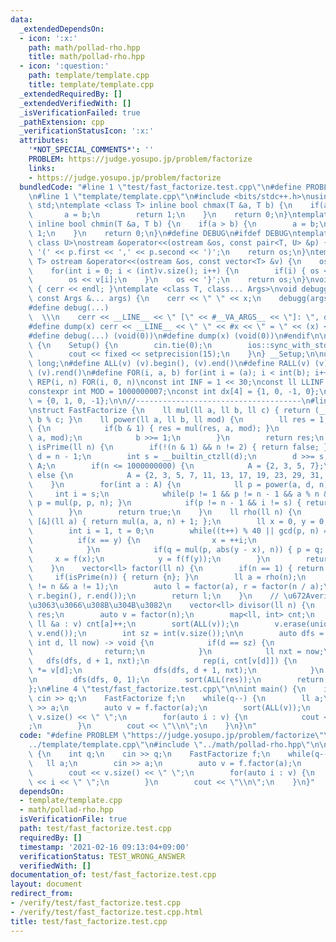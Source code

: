 ```yaml
---
data:
  _extendedDependsOn:
  - icon: ':x:'
    path: math/pollad-rho.hpp
    title: math/pollad-rho.hpp
  - icon: ':question:'
    path: template/template.cpp
    title: template/template.cpp
  _extendedRequiredBy: []
  _extendedVerifiedWith: []
  _isVerificationFailed: true
  _pathExtension: cpp
  _verificationStatusIcon: ':x:'
  attributes:
    '*NOT_SPECIAL_COMMENTS*': ''
    PROBLEM: https://judge.yosupo.jp/problem/factorize
    links:
    - https://judge.yosupo.jp/problem/factorize
  bundledCode: "#line 1 \"test/fast_factorize.test.cpp\"\n#define PROBLEM \"https://judge.yosupo.jp/problem/factorize\"\
    \n#line 1 \"template/template.cpp\"\n#include <bits/stdc++.h>\nusing namespace\
    \ std;\ntemplate <class T> inline bool chmax(T &a, T b) {\n    if(a < b) {\n \
    \       a = b;\n        return 1;\n    }\n    return 0;\n}\ntemplate <class T>\
    \ inline bool chmin(T &a, T b) {\n    if(a > b) {\n        a = b;\n        return\
    \ 1;\n    }\n    return 0;\n}\n#define DEBUG\n#ifdef DEBUG\ntemplate <class T,\
    \ class U>\nostream &operator<<(ostream &os, const pair<T, U> &p) {\n    os <<\
    \ '(' << p.first << ',' << p.second << ')';\n    return os;\n}\ntemplate <class\
    \ T> ostream &operator<<(ostream &os, const vector<T> &v) {\n    os << '{';\n\
    \    for(int i = 0; i < (int)v.size(); i++) {\n        if(i) { os << ','; }\n\
    \        os << v[i];\n    }\n    os << '}';\n    return os;\n}\nvoid debugg()\
    \ { cerr << endl; }\ntemplate <class T, class... Args>\nvoid debugg(const T &x,\
    \ const Args &... args) {\n    cerr << \" \" << x;\n    debugg(args...);\n}\n\
    #define debug(...)                                                           \
    \  \\\n    cerr << __LINE__ << \" [\" << #__VA_ARGS__ << \"]: \", debugg(__VA_ARGS__)\n\
    #define dump(x) cerr << __LINE__ << \" \" << #x << \" = \" << (x) << endl\n#else\n\
    #define debug(...) (void(0))\n#define dump(x) (void(0))\n#endif\n\nstruct Setup\
    \ {\n    Setup() {\n        cin.tie(0);\n        ios::sync_with_stdio(false);\n\
    \        cout << fixed << setprecision(15);\n    }\n} __Setup;\n\nusing ll = long\
    \ long;\n#define ALL(v) (v).begin(), (v).end()\n#define RALL(v) (v).rbegin(),\
    \ (v).rend()\n#define FOR(i, a, b) for(int i = (a); i < int(b); i++)\n#define\
    \ REP(i, n) FOR(i, 0, n)\nconst int INF = 1 << 30;\nconst ll LLINF = 1LL << 60;\n\
    constexpr int MOD = 1000000007;\nconst int dx[4] = {1, 0, -1, 0};\nconst int dy[4]\
    \ = {0, 1, 0, -1};\n\n//-------------------------------------\n#line 1 \"math/pollad-rho.hpp\"\
    \nstruct FastFactorize {\n    ll mul(ll a, ll b, ll c) { return (__int128)a *\
    \ b % c; }\n    ll power(ll a, ll b, ll mod) {\n        ll res = 1;\n        while(b)\
    \ {\n            if(b & 1) { res = mul(res, a, mod); }\n            a = mul(a,\
    \ a, mod);\n            b >>= 1;\n        }\n        return res;\n    }\n    bool\
    \ isPrime(ll n) {\n        if(!(n & 1) && n != 2) { return false; }\n        ll\
    \ d = n - 1;\n        int s = __builtin_ctzll(d);\n        d >>= s;\n        vector<int>\
    \ A;\n        if(n <= 1000000000) {\n            A = {2, 3, 5, 7};\n        }\
    \ else {\n            A = {2, 3, 5, 7, 11, 13, 17, 19, 23, 29, 31, 37};\n    \
    \    }\n        for(int a : A) {\n            ll p = power(a, d, n);\n       \
    \     int i = s;\n            while(p != 1 && p != n - 1 && a % n && (--i)) {\
    \ p = mul(p, p, n); }\n            if(p != n - 1 && i != s) { return false; }\n\
    \        }\n        return true;\n    }\n    ll rho(ll n) {\n        auto f =\
    \ [&](ll a) { return mul(a, a, n) + 1; };\n        ll x = 0, y = 0, p = 2, q;\n\
    \        int i = 1, t = 0;\n        while((t++) % 40 || gcd(p, n) == 1) {\n  \
    \          if(x == y) {\n                x = ++i;\n                y = f(x);\n\
    \            }\n            if(q = mul(p, abs(y - x), n)) { p = q; }\n       \
    \     x = f(x);\n            y = f(f(y));\n        }\n        return gcd(p, n);\n\
    \    }\n    vector<ll> factor(ll n) {\n        if(n == 1) { return {}; }\n   \
    \     if(isPrime(n)) { return {n}; }\n        ll a = rho(n);\n        assert(a\
    \ != n && a != 1);\n        auto l = factor(a), r = factor(n / a);\n        l.insert(l.end(),\
    \ r.begin(), r.end());\n        return l;\n    }\n    // \u672Averify, \u30D0\u30B0\
    \u3063\u3066\u308B\u304B\u3082\n    vector<ll> divisor(ll n) {\n        vector<ll>\
    \ res;\n        auto v = factor(n);\n        map<ll, int> cnt;\n        for(const\
    \ ll &a : v) cnt[a]++;\n        sort(ALL(v));\n        v.erase(unique(ALL(v)),\
    \ v.end());\n        int sz = int(v.size());\n\n        auto dfs = [&](auto &&dfs,\
    \ int d, ll now) -> void {\n            if(d == sz) {\n                res.emplace_back(now);\n\
    \                return;\n            }\n            ll nxt = now;\n         \
    \   dfs(dfs, d + 1, nxt);\n            rep(i, cnt[v[d]]) {\n                nxt\
    \ *= v[d];\n                dfs(dfs, d + 1, nxt);\n            }\n        };\n\
    \n        dfs(dfs, 0, 1);\n        sort(ALL(res));\n        return res;\n    }\n\
    };\n#line 4 \"test/fast_factorize.test.cpp\"\n\nint main() {\n    int q;\n   \
    \ cin >> q;\n    FastFactorize f;\n    while(q--) {\n        ll a;\n        cin\
    \ >> a;\n        auto v = f.factor(a);\n        sort(ALL(v));\n        cout <<\
    \ v.size() << \" \";\n        for(auto i : v) {\n            cout << i << \" \"\
    ;\n        }\n        cout << \"\\n\";\n    }\n}\n"
  code: "#define PROBLEM \"https://judge.yosupo.jp/problem/factorize\"\n#include \"\
    ../template/template.cpp\"\n#include \"../math/pollad-rho.hpp\"\n\nint main()\
    \ {\n    int q;\n    cin >> q;\n    FastFactorize f;\n    while(q--) {\n     \
    \   ll a;\n        cin >> a;\n        auto v = f.factor(a);\n        sort(ALL(v));\n\
    \        cout << v.size() << \" \";\n        for(auto i : v) {\n            cout\
    \ << i << \" \";\n        }\n        cout << \"\\n\";\n    }\n}"
  dependsOn:
  - template/template.cpp
  - math/pollad-rho.hpp
  isVerificationFile: true
  path: test/fast_factorize.test.cpp
  requiredBy: []
  timestamp: '2021-02-16 09:13:04+09:00'
  verificationStatus: TEST_WRONG_ANSWER
  verifiedWith: []
documentation_of: test/fast_factorize.test.cpp
layout: document
redirect_from:
- /verify/test/fast_factorize.test.cpp
- /verify/test/fast_factorize.test.cpp.html
title: test/fast_factorize.test.cpp
---
```


